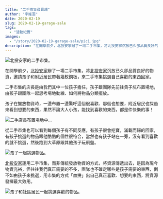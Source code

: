```yaml
---
title: "二手市集尋寶趣"
author: "李維涵"
date: 2020-02-19
slug: 2020-02-19-garage-sale
tags:
  - "活動紀實"
images: 
  - "/story/2020-02-19-garage-sale/pic1.jpg"
description: "在開學前夕，北投安家辦了一場二手市集，將北投安家沉放已久卻品質良好的物資，邀請孩子和附近居民帶著幾枚銅板，來二手市集挑選自己喜歡的東西回家。"
---
```


![北投安家的二手市集。](pic1.jpg "北投安家的二手市集。")

在開學前夕，<u>北投安家</u>辦了一場二手市集，將<u>北投安家</u>沉放已久卻品質良好的物資，邀請孩子和附近居民帶著幾枚銅板，來二手市集挑選自己喜歡的東西回家。

二手市集的店長是由我們其中一位孩子擔任，孩子跟團隊先前往貴子坑布置場地，由孩子跟團隊一起思考場地動線、如何將物品分類擺放。

孩子在擺放物資時，一邊布置一邊驚呼這個很喜歡、那個也想要，附近居民也探過來看到想要的東西，果然不論大人小孩，能找到喜歡的東西，都是件快樂的事！

![二手店長布置場地中…](pic2.jpg "二手店長布置場地中…")

從二手市集也可以看到每個孩子有不同反應，有孩子很會挖寶，滿載而歸的回家，有孩子挑選的物品跟他酷酷的個性很符合，當然也有孩子站在一旁，沒有看到喜歡的就不挑選，然後跑到大草原跟其他孩子玩飛盤。

![孩子一起挑選物品。](pic3.jpg "孩子一起挑選物品。")

<u>北投安家</u>運用二手市集，而非傳統發放物資的方式，將資源傳遞出去，是因為現今物資充裕，但往往我們真正需要的不多，團隊也不確定哪些是孩子需要的東西，倒不如由孩子來挑選，用市集的方式「血拼」出自己真正喜歡、想要的東西，將資源發揮最大效用。

![孩子和社區居民一起挑選喜歡的物品。](pic4.jpg "孩子和社區居民一起挑選喜歡的物品。")
